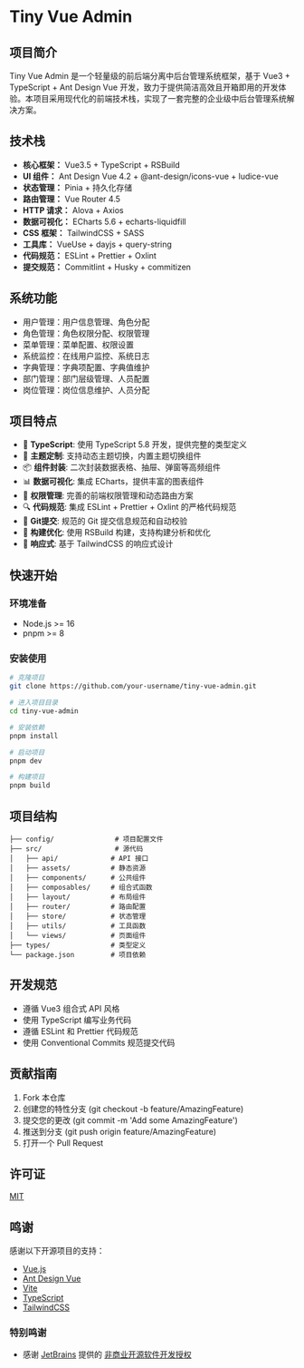 # Tiny Vue Admin

## 项目简介

Tiny Vue Admin 是一个轻量级的前后端分离中后台管理系统框架，基于 Vue3 + TypeScript + Ant Design Vue 开发，致力于提供简洁高效且开箱即用的开发体验。本项目采用现代化的前端技术栈，实现了一套完整的企业级中后台管理系统解决方案。

## 技术栈

- **核心框架：** Vue3.5 + TypeScript + RSBuild
- **UI 组件：** Ant Design Vue 4.2 + @ant-design/icons-vue + ludice-vue
- **状态管理：** Pinia + 持久化存储
- **路由管理：** Vue Router 4.5
- **HTTP 请求：** Alova + Axios
- **数据可视化：** ECharts 5.6 + echarts-liquidfill
- **CSS 框架：** TailwindCSS + SASS
- **工具库：** VueUse + dayjs + query-string
- **代码规范：** ESLint + Prettier + Oxlint
- **提交规范：** Commitlint + Husky + commitizen

## 系统功能

- 用户管理：用户信息管理、角色分配
- 角色管理：角色权限分配、权限管理
- 菜单管理：菜单配置、权限设置
- 系统监控：在线用户监控、系统日志
- 字典管理：字典项配置、字典值维护
- 部门管理：部门层级管理、人员配置
- 岗位管理：岗位信息维护、人员分配

## 项目特点

- 🎯 **TypeScript**: 使用 TypeScript 5.8 开发，提供完整的类型定义
- 🎨 **主题定制**: 支持动态主题切换，内置主题切换组件
- 📦 **组件封装**: 二次封装数据表格、抽屉、弹窗等高频组件
- 📊 **数据可视化**: 集成 ECharts，提供丰富的图表组件
- 🔐 **权限管理**: 完善的前端权限管理和动态路由方案
- 🔍 **代码规范**: 集成 ESLint + Prettier + Oxlint 的严格代码规范
- 📝 **Git提交**: 规范的 Git 提交信息规范和自动校验
- 🚀 **构建优化**: 使用 RSBuild 构建，支持构建分析和优化
- 📱 **响应式**: 基于 TailwindCSS 的响应式设计

## 快速开始

### 环境准备

- Node.js >= 16
- pnpm >= 8

### 安装使用

```bash
# 克隆项目
git clone https://github.com/your-username/tiny-vue-admin.git

# 进入项目目录
cd tiny-vue-admin

# 安装依赖
pnpm install

# 启动项目
pnpm dev

# 构建项目
pnpm build
```

## 项目结构

```
├── config/               # 项目配置文件
├── src/                  # 源代码
│   ├── api/             # API 接口
│   ├── assets/          # 静态资源
│   ├── components/      # 公共组件
│   ├── composables/     # 组合式函数
│   ├── layout/          # 布局组件
│   ├── router/          # 路由配置
│   ├── store/           # 状态管理
│   ├── utils/           # 工具函数
│   └── views/           # 页面组件
├── types/               # 类型定义
└── package.json         # 项目依赖
```

## 开发规范

- 遵循 Vue3 组合式 API 风格
- 使用 TypeScript 编写业务代码
- 遵循 ESLint 和 Prettier 代码规范
- 使用 Conventional Commits 规范提交代码

## 贡献指南

1. Fork 本仓库
2. 创建您的特性分支 (git checkout -b feature/AmazingFeature)
3. 提交您的更改 (git commit -m 'Add some AmazingFeature')
4. 推送到分支 (git push origin feature/AmazingFeature)
5. 打开一个 Pull Request

## 许可证

[MIT](LICENSE)

## 鸣谢

感谢以下开源项目的支持：

- [Vue.js](https://vuejs.org/)
- [Ant Design Vue](https://antdv.com/)
- [Vite](https://vitejs.dev/)
- [TypeScript](https://www.typescriptlang.org/)
- [TailwindCSS](https://tailwindcss.com/)

### 特别鸣谢

- 感谢 <a href="https://www.jetbrains.com/" target="_blank">JetBrains</a> 提供的 <a href="https://jb.gg/OpenSourceSupport" target="_blank">非商业开源软件开发授权</a>
